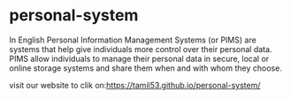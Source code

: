 # personal-system
 In English Personal Information Management Systems (or PIMS) are systems that help give individuals more control over their personal data. PIMS allow individuals to manage their personal data in secure, local or online storage systems and share them when and with whom they choose.



visit our website to clik on:https://tamil53.github.io/personal-system/

